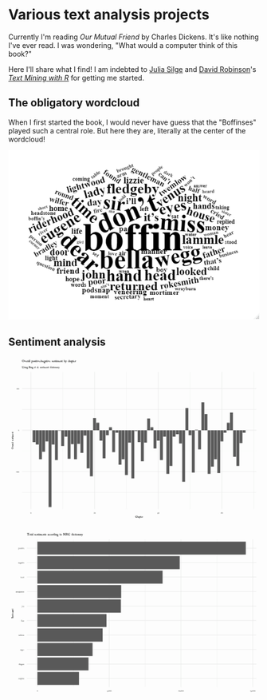 # Various text analysis projects

Currently I'm reading *Our Mutual Friend* by Charles Dickens. It's like nothing I've ever read. I was wondering, "What would a computer think of this book?"

Here I'll share what I find! I am indebted to [Julia Silge](https://twitter.com/juliasilge) and [David Robinson](https://twitter.com/drob)'s [*Text Mining with R*](https://www.tidytextmining.com/) for getting me started.

## The obligatory wordcloud

When I first started the book, I would never have guess that the "Boffinses" played such a central role. But here they are, literally at the center of the wordcloud!

![](our_mutual_friend/omf_wordcloud.png)

## Sentiment analysis

![](our_mutual_friend/omf_bing.png)

![](our_mutual_friend/omf_nrc.png)
